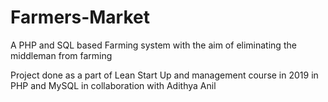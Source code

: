 # Farmers-Market
A PHP and SQL based Farming system with the aim of eliminating the middleman from farming

Project done as a part of Lean Start Up and management course in 2019 in PHP and MySQL in collaboration with Adithya Anil
